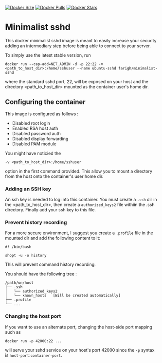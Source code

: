 [![Docker Size](https://images.microbadger.com/badges/image/farigh/minimalist-sshd.svg)](https://hub.docker.com/r/farigh/minimalist-sshd/)
[![Docker Pulls](https://img.shields.io/docker/pulls/farigh/minimalist-sshd.svg)](https://hub.docker.com/r/farigh/minimalist-sshd/)
[![Docker Stars](https://img.shields.io/docker/stars/farigh/minimalist-sshd.svg?maxAge=2592000)](https://hub.docker.com/r/farigh/minimalist-sshd/)

# Minimalist sshd

This docker minimalist sshd image is meant to easily increase your security adding an intermediary step before being able to connect to your server.

To simply use the latest stable version, run

    docker run --cap-add=NET_ADMIN -d -p 22:22 -v <path_to_host_dir>:/home/sshuser --name ubuntu-sshd farigh/minimalist-sshd

where the standard sshd port, 22, will be exposed on your host and the directory <path_to_host_dir> mounted as the container user's home dir.

## Configuring the container

This image is configured as follows :
  * Disabled root login
  * Enabled RSA host auth
  * Disabled password auth
  * Disabled display forwarding
  * Disabled PAM module

You might have noticied the 

    -v <path_to_host_dir>:/home/sshuser

option in the first command provided. This allow you to mount a directory from the host onto the container's user home dir.

### Adding an SSH key

An ssh key is needed to log into this container.
You must create a `.ssh` dir in the <path_to_host_dir>, then create a `authorized_keys2` file withiin the .ssh  directory.
Finally add your ssh key to this file.

### Prevent history recording

For a more secure environment, I suggest you create a `.profile` file in the mounted dir and add the following content to it:

    #! /bin/bash
    
    shopt -u -o history

This will prevent command history recording.

You should have the following tree :
```
/path/on/host
├── .ssh
│   └── authorized_keys2
│   └── known_hosts   [Will be created automatically]
├── .profile
└── ...
```

### Changing the host port

If you want to use an alternate port, changing the host-side port mapping such as

    docker run -p 42000:22 ...

will serve your sshd service on your host's port 42000 since the `-p` syntax is `host-port`:`container-port`.
